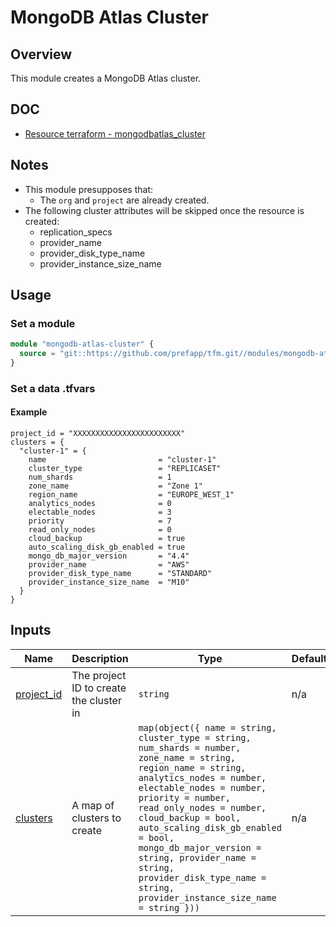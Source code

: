# MongoDB Atlas Cluster

## Overview

This module creates a MongoDB Atlas cluster.

## DOC

- [Resource terraform - mongodbatlas_cluster](https://registry.terraform.io/providers/mongodb/mongodbatlas/1.23.0/docs/resources/cluster)

## Notes

- This module presupposes that:
  - The `org` and `project` are already created.
- The following cluster attributes will be skipped once the resource is created:
  - replication_specs
  - provider_name
  - provider_disk_type_name
  - provider_instance_size_name

## Usage

### Set a module

```terraform
module "mongodb-atlas-cluster" {
  source = "git::https://github.com/prefapp/tfm.git//modules/mongodb-atlas-cluster?ref=<version>"
}
```

### Set a data .tfvars

#### Example

```hcl
project_id = "XXXXXXXXXXXXXXXXXXXXXXXX"
clusters = {
  "cluster-1" = {
    name                         = "cluster-1"
    cluster_type                 = "REPLICASET"
    num_shards                   = 1
    zone_name                    = "Zone 1"
    region_name                  = "EUROPE_WEST_1"
    analytics_nodes              = 0
    electable_nodes              = 3
    priority                     = 7
    read_only_nodes              = 0
    cloud_backup                 = true
    auto_scaling_disk_gb_enabled = true
    mongo_db_major_version       = "4.4"
    provider_name                = "AWS"
    provider_disk_type_name      = "STANDARD"
    provider_instance_size_name  = "M10"
  }
}
```

## Inputs

| Name | Description | Type | Default | Required |
|------|-------------|------|---------|:--------:|
| <a name="input_project_id"></a> [project_id](#input\_project\_id) | The project ID to create the cluster in | `string` | n/a | yes |
| <a name="input_clusters"></a> [clusters](#input\_clusters) | A map of clusters to create | `map(object({ name = string, cluster_type = string, num_shards = number, zone_name = string, region_name = string, analytics_nodes = number, electable_nodes = number, priority = number, read_only_nodes = number, cloud_backup = bool, auto_scaling_disk_gb_enabled = bool, mongo_db_major_version = string, provider_name = string, provider_disk_type_name = string, provider_instance_size_name = string }))` | n/a | yes |
